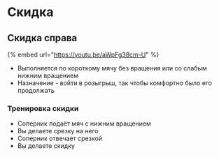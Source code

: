 # Скидка

## Скидка справа

{% embed url="https://youtu.be/aWpFg38cm-U" %}

* Выполняется по короткому мячу без вращения или со слабым нижним вращением
* Назначение - войти в розыгрыш, так чтобы комфортно было его продолжать

### Тренировка скидки

* Соперник подаёт мяч с нижним вращением
* Вы делаете срезку на него
* Соперник отвечает срезкой
* Вы делаете скидку

